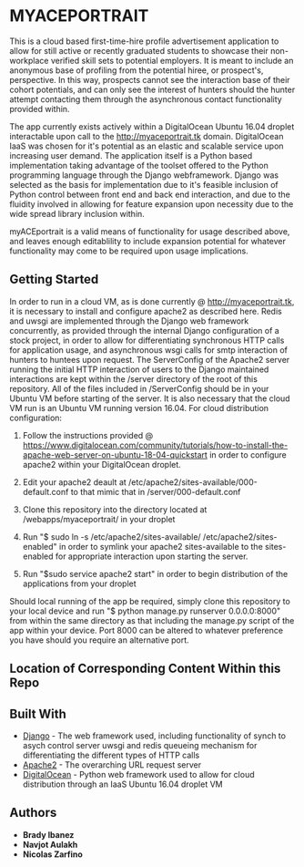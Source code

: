 # MYACEPORTRAIT

This is a cloud based first-time-hire profile advertisement application to allow for still active or recently graduated students to showcase their non-workplace verified skill sets to potential employers. It is meant to include an anonymous base of profiling from the potential hiree, or prospect's, perspective. In this way, prospects cannot see the interaction base of their cohort potentials, and can only see the interest of hunters should the hunter attempt contacting them through the asynchronous contact functionality provided within. 

The app currently exists actively within a DigitalOcean Ubuntu 16.04 droplet interactable upon call to the http://myaceportrait.tk domain. DigitalOcean IaaS was chosen for it's potential as an elastic and scalable service upon increasing user demand. The application itself is a Python based implementation taking advantage of the toolset offered to the Python programming language through the Django webframework. Django was selected as the basis for implementation due to it's feasible inclusion of Python control between front end and back end interaction, and due to the fluidity involved in allowing for feature expansion upon necessity due to the wide spread library inclusion within. 

myACEportrait is a valid means of functionality for usage described above, and leaves enough editablility to include expansion potential for whatever functionality may come to be required upon usage implications.   

## Getting Started

In order to run in a cloud VM, as is done currently @ http://myaceportrait.tk, it is necessary to install and configure apache2 as described here. Redis and uwsgi are implemented through the Django web framework concurrently, as provided through the internal Django configuration of a stock project, in order to allow for differentiating synchronous HTTP calls for application usage, and asynchronous wsgi calls for smtp interaction of hunters to huntees upon request. The ServerConfig of the Apache2 server running the initial HTTP interaction of users to the Django maintained interactions are kept within the /server directory of the root of this repository. All of the files included in /ServerConfig should be in your Ubuntu VM before starting of the server. It is also necessary that the cloud VM run is an Ubuntu VM running version 16.04. For cloud distribution configuration:

1) Follow the instructions provided @ https://www.digitalocean.com/community/tutorials/how-to-install-the-apache-web-server-on-ubuntu-18-04-quickstart in order to configure apache2 within your DigitalOcean droplet.

2) Edit your apache2 deault at /etc/apache2/sites-available/000-default.conf to that mimic that in /server/000-default.conf

3) Clone this repository into the directory located at /webapps/myaceportrait/ in your droplet
  
4) Run "$ sudo ln -s /etc/apache2/sites-available/ /etc/apache2/sites-enabled" in order to symlink your apache2 sites-available to the sites-enabled for appropriate interaction upon starting the server. 

5) Run "$sudo service apache2 start" in order to begin distribution of the applications from your droplet 

Should local running of the app be required, simply clone this repository to your local device and run "$ python manage.py runserver 0.0.0.0:8000" from within the same directory as that including the manage.py script of the app within your device. Port 8000 can be altered to whatever preference you have should you require an alternative port.

## Location of Corresponding Content Within this Repo



## Built With

* [Django](https://www.djangoproject.com/) - The web framework used, including functionality of synch to asych control server uwsgi and redis queueing mechanism for differentiating the different types of HTTP calls
* [Apache2](https://help.ubuntu.com/lts/serverguide/httpd.html) - The overarching URL request server
* [DigitalOcean](https://www.digitalocean.com/) - Python web framework used to allow for cloud distribution through an IaaS Ubuntu 16.04 droplet VM

## Authors

* **Brady Ibanez** 
* **Navjot Aulakh**
* **Nicolas Zarfino**
